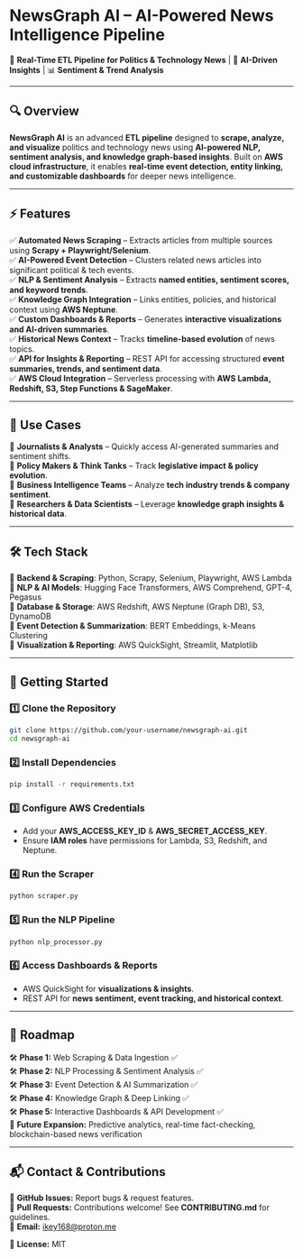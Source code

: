 # NewsGraph AI – AI-Powered News Intelligence Pipeline

📡 **Real-Time ETL Pipeline for Politics & Technology News** | 🚀 **AI-Driven Insights** | 📊 **Sentiment & Trend Analysis**  

---

## 🔍 Overview

**NewsGraph AI** is an advanced **ETL pipeline** designed to **scrape, analyze, and visualize** politics and technology news using **AI-powered NLP, sentiment analysis, and knowledge graph-based insights**. Built on **AWS cloud infrastructure**, it enables **real-time event detection, entity linking, and customizable dashboards** for deeper news intelligence.

---

## ⚡ Features

✅ **Automated News Scraping** – Extracts articles from multiple sources using **Scrapy + Playwright/Selenium**.  
✅ **AI-Powered Event Detection** – Clusters related news articles into significant political & tech events.  
✅ **NLP & Sentiment Analysis** – Extracts **named entities, sentiment scores, and keyword trends**.  
✅ **Knowledge Graph Integration** – Links entities, policies, and historical context using **AWS Neptune**.  
✅ **Custom Dashboards & Reports** – Generates **interactive visualizations and AI-driven summaries**.  
✅ **Historical News Context** – Tracks **timeline-based evolution** of news topics.  
✅ **API for Insights & Reporting** – REST API for accessing structured **event summaries, trends, and sentiment data**.  
✅ **AWS Cloud Integration** – Serverless processing with **AWS Lambda, Redshift, S3, Step Functions & SageMaker**.  

---

## 📌 Use Cases

🔹 **Journalists & Analysts** – Quickly access AI-generated summaries and sentiment shifts.  
🔹 **Policy Makers & Think Tanks** – Track **legislative impact & policy evolution**.  
🔹 **Business Intelligence Teams** – Analyze **tech industry trends & company sentiment**.  
🔹 **Researchers & Data Scientists** – Leverage **knowledge graph insights & historical data**.  

---

## 🛠️ Tech Stack

🔹 **Backend & Scraping**: Python, Scrapy, Selenium, Playwright, AWS Lambda  
🔹 **NLP & AI Models**: Hugging Face Transformers, AWS Comprehend, GPT-4, Pegasus  
🔹 **Database & Storage**: AWS Redshift, AWS Neptune (Graph DB), S3, DynamoDB  
🔹 **Event Detection & Summarization**: BERT Embeddings, k-Means Clustering  
🔹 **Visualization & Reporting**: AWS QuickSight, Streamlit, Matplotlib  

---

## 🚀 Getting Started

### 1️⃣ Clone the Repository
```bash
git clone https://github.com/your-username/newsgraph-ai.git
cd newsgraph-ai
```

### 2️⃣ Install Dependencies
```bash
pip install -r requirements.txt
```

### 3️⃣ Configure AWS Credentials
- Add your **AWS_ACCESS_KEY_ID** & **AWS_SECRET_ACCESS_KEY**.  
- Ensure **IAM roles** have permissions for Lambda, S3, Redshift, and Neptune.  

### 4️⃣ Run the Scraper
```bash
python scraper.py
```

### 5️⃣ Run the NLP Pipeline
```bash
python nlp_processor.py
```

### 6️⃣ Access Dashboards & Reports
- AWS QuickSight for **visualizations & insights**.  
- REST API for **news sentiment, event tracking, and historical context**.  

---

## 📅 Roadmap

🛠 **Phase 1:** Web Scraping & Data Ingestion ✅  
🛠 **Phase 2:** NLP Processing & Sentiment Analysis ✅  
🛠 **Phase 3:** Event Detection & AI Summarization ✅  
🛠 **Phase 4:** Knowledge Graph & Deep Linking ✅  
🛠 **Phase 5:** Interactive Dashboards & API Development ✅  
🚀 **Future Expansion:** Predictive analytics, real-time fact-checking, blockchain-based news verification  

---

## 📬 Contact & Contributions

🔗 **GitHub Issues:** Report bugs & request features.  
🔗 **Pull Requests:** Contributions welcome! See **CONTRIBUTING.md** for guidelines.  
📧 **Email:** ikey168@proton.me

🔖 **License:** MIT  

